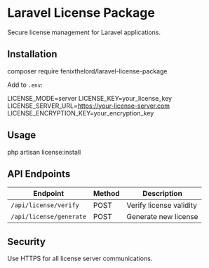 # Laravel License Package

Secure license management for Laravel applications.

## Installation

composer require fenixthelord/laravel-license-package





Add to `.env`:

LICENSE_MODE=server
LICENSE_KEY=your_license_key
LICENSE_SERVER_URL=https://your-license-server.com
LICENSE_ENCRYPTION_KEY=your_encryption_key


## Usage

php artisan license:install

## API Endpoints

| Endpoint | Method | Description |
|----------|--------|-------------|
| `/api/license/verify` | POST | Verify license validity |
| `/api/license/generate` | POST | Generate new license |

## Security

Use HTTPS for all license server communications.

